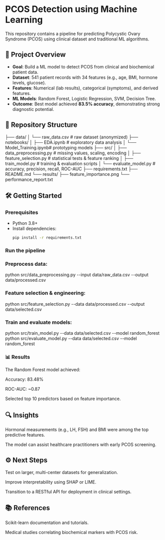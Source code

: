 # PCOS Detection using Machine Learning

This repository contains a pipeline for predicting Polycystic Ovary Syndrome (PCOS) using clinical dataset and traditional ML algorithms.

## 🚀 Project Overview

- **Goal**: Build a ML model to detect PCOS from clinical and biochemical patient data.
- **Dataset**: 541 patient records with 34 features (e.g., age, BMI, hormone levels, glucose).
- **Features**: Numerical (lab results), categorical (symptoms), and derived features.
- **ML Models**: Random Forest, Logistic Regression, SVM, Decision Tree.
- **Outcome**: Best model achieved **83.5% accuracy**, demonstrating strong diagnostic potential.

## 📂 Repository Structure

├── data/
│ └── raw_data.csv # raw dataset (anonymized)
├── notebooks/
│ ├── EDA.ipynb # exploratory data analysis
│ └── Model_Training.ipynb# prototyping models
├── src/
│ ├── data_preprocessing.py # missing values, scaling, encoding
│ ├── feature_selection.py # statistical tests & feature ranking
│ ├── train_model.py # training & evaluation scripts
│ └── evaluate_model.py # accuracy, precision, recall, ROC-AUC
├── requirements.txt
├── README.md
└── results/
├── feature_importance.png
└── performance_report.txt



## 🛠️ Getting Started

### Prerequisites
- Python 3.8+
- Install dependencies:
  ```bash
  pip install -r requirements.txt

### Run the pipeline
### Preprocess data:
python src/data_preprocessing.py --input data/raw_data.csv --output data/processed.csv

### Feature selection & engineering:
python src/feature_selection.py --data data/processed.csv --output data/selected.csv

### Train and evaluate models:
python src/train_model.py --data data/selected.csv --model random_forest
python src/evaluate_model.py --data data/selected.csv --model random_forest
### 📊 Results
The Random Forest model achieved:

Accuracy: 83.48%

ROC-AUC: ~0.87

Selected top 10 predictors based on feature importance.

## 🔍 Insights
Hormonal measurements (e.g., LH, FSH) and BMI were among the top predictive features.

The model can assist healthcare practitioners with early PCOS screening.

## ⚙️ Next Steps
Test on larger, multi-center datasets for generalization.

Improve interpretability using SHAP or LIME.

Transition to a RESTful API for deployment in clinical settings.

## 📚 References
Scikit-learn documentation and tutorials.

Medical studies correlating biochemical markers with PCOS risk.

